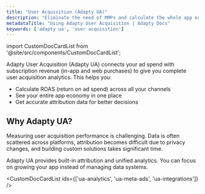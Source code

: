 ```yaml
---
title: "User Acquisition (Adapty UA)"
description: "Eliminate the need of MMPs and calculate the whole app economy in one place."
metadataTitle: "Using Adapty User Acquisition | Adapty Docs"
keywords: ['adapty ua', 'user acquisition']
---
```

import CustomDocCardList from '@site/src/components/CustomDocCardList';

Adapty User Acquisition (Adapty UA) connects your ad spend with subscription revenue (in-app and web purchases) to give you complete user acquisition analytics. This helps you:

- Calculate ROAS (return on ad spend) across all your channels
- See your entire app economy in one place
- Get accurate attribution data for better decisions

## Why Adapty UA?

Measuring user acquisition performance is challenging. Data is often scattered across platforms, attribution becomes difficult due to privacy changes, and building custom solutions takes significant time.

Adapty UA provides built-in attribution and unified analytics. You can focus on growing your app instead of managing data systems.

<CustomDocCardList ids={['ua-analytics', 'ua-meta-ads', 'ua-integrations']} />
